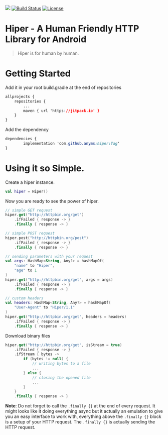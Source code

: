 [![](https://jitpack.io/v/anyms/hiper.svg)](https://jitpack.io/#anyms/hiper)
[![Build Status](https://travis-ci.org/anyms/hiper.svg?branch=master)](https://travis-ci.org/anyms/hiper)
[![License](https://img.shields.io/github/license/anyms/hiper.svg)](https://github.com/anyms/hiper/blob/master/LICENSE)

# Hiper - A Human Friendly HTTP Library for Android

> Hiper is for human by human.

# Getting Started

Add it in your root build.gradle at the end of repositories

```css
allprojects {
    repositories {
        ...
        maven { url 'https://jitpack.io' }
    }
}
```

Add the dependency

```css
dependencies {
        implementation 'com.github.anyms:hiper:Tag'
}
```

# Using it so Simple.

Create a hiper instance.

```kotlin
val hiper = Hiper()
```

Now you are ready to see the power of hiper.

```kotlin
// simple GET request
hiper.get("http://httpbin.org/get")
    .ifFailed { response -> }
    .finally { response -> }

// simple POST request
hiper.post("http://httpbin.org/post")
    .ifFailed { response -> }
    .finally { response -> }

// sending parameters with your request
val args: HashMap<String, Any?> = hashMapOf(
    "name" to "Hiper",
    "age" to 1
)
hiper.get("http://httpbin.org/get", args = args)
    .ifFailed { response -> }
    .finally { response -> }

// custom headers
val headers: HashMap<String, Any?> = hashMapOf(
    "User-Agent" to "Hiper/1.1"
)
hiper.get("http://httpbin.org/get", headers = headers)
    .ifFailed { response -> }
    .finally { response -> }
```

Download binary files

```kotlin
hiper.get("http://httpbin.org/get", isStream = true)
    .ifFailed { response -> }
    .ifStream { bytes ->
        if (bytes != null) {
            // writing bytes to a file
            ...
        } else {
            // closing the opened file
            ...
        }
    }
    .finally { response -> }
```


**Note**: Do not forget to call the `.finally {}` at the end of every request. It might looks like it doing everything async but it actually an emulation to give you an easy interface to work with, everything above the `.finally {}` block is a setup of your HTTP request. The `.finally {}` is actually sending the HTTP request.
